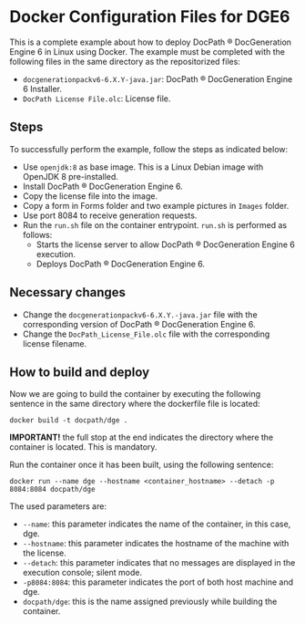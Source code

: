 # Docker Configuration Files for DGE6

This is a complete example about how to deploy DocPath ® DocGeneration Engine 6 in Linux using Docker. The example must be completed with the following files in the same directory as the repositorized files:

- `docgenerationpackv6-6.X.Y-java.jar`: DocPath ® DocGeneration Engine 6 Installer.
- `DocPath License File.olc`: License file.
 
## Steps 
To successfully perform the example, follow the steps as indicated below:
- Use `openjdk:8` as base image. This is a Linux Debian image with OpenJDK 8 pre-installed.
- Install DocPath ® DocGeneration Engine 6.
- Copy the license file into the image.
- Copy a form in Forms folder and two example pictures in `Images` folder.
- Use port 8084 to receive generation requests.
- Run the `run.sh` file on the container entrypoint. `run.sh` is performed as follows:
  - Starts the license server to allow DocPath ® DocGeneration Engine 6 execution.
  - Deploys DocPath ® DocGeneration Engine 6.

## Necessary changes
- Change the `docgenerationpackv6-6.X.Y.-java.jar` file with the corresponding version of DocPath ® DocGeneration Engine 6.
- Change the `DocPath_License_File.olc` file with the corresponding license filename.

## How to build and deploy
Now we are going to build the container by executing the following sentence in the same directory where the dockerfile file is located:

`docker build -t docpath/dge .`

**IMPORTANT!** the full stop at the end indicates the directory where the container is located. This is mandatory.

Run the container once it has been built, using the following sentence:

`docker run --name dge --hostname <container_hostname> --detach -p 8084:8084 docpath/dge`

The used parameters are:
- `--name`: this parameter indicates the name of the container, in this case, dge.
- `--hostname`: this parameter indicates the hostname of the machine with the license.
- `--detach`: this parameter indicates that no messages are displayed in the execution console; silent mode.
- `-p8084:8084`: this parameter indicates the port of both host machine and dge.
- `docpath/dge`: this is the name assigned previously while building the container.
